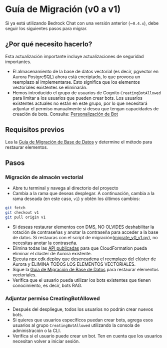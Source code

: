 # Guía de Migración (v0 a v1)

Si ya está utilizando Bedrock Chat con una versión anterior (~`0.4.x`), debe seguir los siguientes pasos para migrar.

## ¿Por qué necesito hacerlo?

Esta actualización importante incluye actualizaciones de seguridad importantes.

- El almacenamiento de la base de datos vectorial (es decir, pgvector en Aurora PostgreSQL) ahora está encriptado, lo que provoca un reemplazo al implementarse. Esto significa que los elementos vectoriales existentes se eliminarán.
- Hemos introducido el grupo de usuarios de Cognito `CreatingBotAllowed` para limitar a los usuarios que pueden crear bots. Los usuarios existentes actuales no están en este grupo, por lo que necesitará adjuntar el permiso manualmente si desea que tengan capacidades de creación de bots. Consulte: [Personalización de Bot](../../README.md#bot-personalization)

## Requisitos previos

Lea la [Guía de Migración de Base de Datos](./DATABASE_MIGRATION_es-ES.md) y determine el método para restaurar elementos.

## Pasos

### Migración de almacén vectorial

- Abre tu terminal y navega al directorio del proyecto
- Cambia a la rama que deseas desplegar. A continuación, cambia a la rama deseada (en este caso, `v1`) y obtén los últimos cambios:

```sh
git fetch
git checkout v1
git pull origin v1
```

- Si deseas restaurar elementos con DMS, NO OLVIDES deshabilitar la rotación de contraseñas y anotar la contraseña para acceder a la base de datos. Si restauras con el script de migración([migrate_v0_v1.py](./migrate_v0_v1.py)), no necesitas anotar la contraseña.
- Elimina todas las [API publicadas](../PUBLISH_API_es-ES.md) para que CloudFormation pueda eliminar el clúster de Aurora existente.
- Ejecuta [npx cdk deploy](../README.md#deploy-using-cdk) que desencadena el reemplazo del clúster de Aurora y ELIMINA TODOS LOS ELEMENTOS VECTORIALES.
- Sigue la [Guía de Migración de Base de Datos](./DATABASE_MIGRATION_es-ES.md) para restaurar elementos vectoriales.
- Verifica que el usuario pueda utilizar los bots existentes que tienen conocimiento, es decir, bots RAG.

### Adjuntar permiso CreatingBotAllowed

- Después del despliegue, todos los usuarios no podrán crear nuevos bots.
- Si quieres que usuarios específicos puedan crear bots, agrega esos usuarios al grupo `CreatingBotAllowed` utilizando la consola de administración o la CLI.
- Verifica si el usuario puede crear un bot. Ten en cuenta que los usuarios necesitan volver a iniciar sesión.